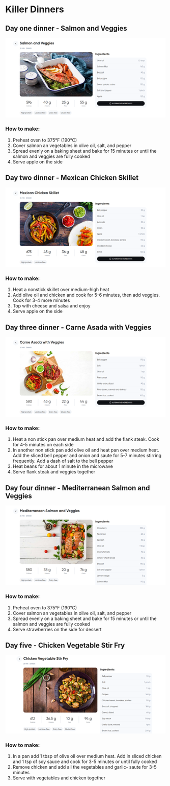 # Killer Dinners

## Day one dinner - Salmon and Veggies

![alt](/Dinner/img/salmonAndVeggies.png)

### How to make:

1. Preheat oven to 375°F (190°C)
2. Cover salmon an vegetables in olive oil, salt, and pepper
3. Spread evenly on a baking sheet and bake for 15 minutes or until the salmon and veggies are fully cooked
4. Serve apple on the side

## Day two dinner - Mexican Chicken Skillet

![alt](/Dinner/img/mexicanChickenSkillet.png)

### How to make:

1. Heat a nonstick skillet over medium-high heat
2. Add olive oil and chicken and cook for 5-6 minutes, then add veggies. Cook for 3-4 more minutes
3. Top with cheese and salsa and enjoy
4. Serve apple on the side

## Day three dinner - Carne Asada with Veggies

![alt](/Dinner/img/carneAsadWithVeggies.png)

### How to make:

1. Heat a non stick pan over medium heat and add the flank steak. Cook for 4-5 minutes on each side
2. In another non stick pan add olive oil and heat pan over medium heat. Add the sliced bell pepper and onion and saute for 5-7 minutes stirring frequently. Add a dash of salt to the bell pepper
3. Heat beans for about 1 minute in the microwave
4. Serve flank steak and veggies together

## Day four dinner - Mediterranean Salmon and Veggies

![alt](/Dinner/img/mediterranianSalmonAndVeggies.png)

### How to make:

1. Preheat oven to 375°F (190°C)
2. Cover salmon an vegetables in olive oil, salt, and pepper
3. Spread evenly on a baking sheet and bake for 15 minutes or until the salmon and veggies are fully cooked
4. Serve strawberries on the side for dessert

## Day five - Chicken Vegetable Stir Fry

![alt](/Dinner/img/chickenVegetabaleStirFry.png)

### How to make:

1. In a pan add 1 tbsp of olive oil over medium heat. Add in sliced chicken and 1 tsp of soy sauce and cook for 3-5 minutes or until fully cooked
2. Remove chicken and add all the vegetables and garlic- saute for 3-5 minutes
3. Serve with vegetables and chicken together